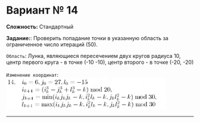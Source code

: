# Вариант № 14
**Сложность:** Стандартный

**Задание:**: Проверить попадание точки в указанную область за ограниченное число итераций (50).

`Область`: Лунка, являющиеся пересечением двух кругов радиуса 10, центр первого круга - в точке (-10 -10), центр второго - в точке (-20, -20)   
</br>
`Изменение координат`:  
![Alt text](../../pic/14.png)

---